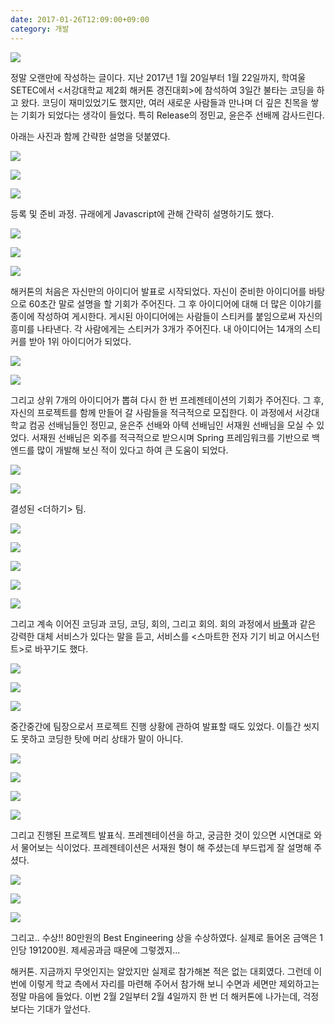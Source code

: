 ```yaml
---
date: 2017-01-26T12:09:00+09:00
category: 개발
---
```


![](http://static.sojin.io/images/서강대학교_제2회_해커톤_경진대회/image_31648571683_o.png)

정말 오랜만에 작성하는 글이다. 지난 2017년 1월 20일부터 1월 22일까지, 학여울 SETEC에서 <서강대학교 제2회 해커톤 경진대회>에 참석하여 3일간 불타는 코딩을 하고 왔다. 코딩이 재미있었기도 했지만, 여러 새로운 사람들과 만나며 더 깊은 친목을 쌓는 기회가 되었다는 생각이 들었다. 특히 Release의 정민교, 윤은주 선배께 감사드린다.

아래는 사진과 함께 간략한 설명을 덧붙였다.

![](http://static.sojin.io/images/서강대학교_제2회_해커톤_경진대회/img_3668_32460508955_o.jpg)

![](http://static.sojin.io/images/서강대학교_제2회_해커톤_경진대회/img_3674_31648577693_o.jpg)

![](http://static.sojin.io/images/서강대학교_제2회_해커톤_경진대회/img_3693_32082234650_o.jpg)

등록 및 준비 과정. 규래에게 Javascript에 관해 간략히 설명하기도 했다.

![](http://static.sojin.io/images/서강대학교_제2회_해커톤_경진대회/img_3753_31648587933_o-1.jpg)

![](http://static.sojin.io/images/서강대학교_제2회_해커톤_경진대회/img_3793_32338886871_o-1.jpg)

![](http://static.sojin.io/images/서강대학교_제2회_해커톤_경진대회/img_3803_32082241700_o.jpg)

해커톤의 처음은 자신만의 아이디어 발표로 시작되었다. 자신이 준비한 아이디어를 바탕으로 60초간 말로 설명을 할 기회가 주어진다. 그 후 아이디어에 대해 더 많은 이야기를 종이에 작성하여 게시한다. 게시된 아이디어에는 사람들이 스티커를 붙임으로써 자신의 흥미를 나타낸다. 각 사람에게는 스티커가 3개가 주어진다. 내 아이디어는 14개의 스티커를 받아 1위 아이디어가 되었다.

![](http://static.sojin.io/images/서강대학교_제2회_해커톤_경진대회/img_3806_32082242560_o.jpg)

![](http://static.sojin.io/images/서강대학교_제2회_해커톤_경진대회/img_3818_32082249850_o.jpg)

그리고 상위 7개의 아이디어가 뽑혀 다시 한 번 프레젠테이션의 기회가 주어진다. 그 후, 자신의 프로젝트를 함께 만들어 갈 사람들을 적극적으로 모집한다. 이 과정에서 서강대학교 컴공 선배님들인 정민교, 윤은주 선배와 아텍 선배님인 서재원 선배님을 모실 수 있었다. 서재원 선배님은 외주를 적극적으로 받으시며 Spring 프레임워크를 기반으로 백엔드를 많이 개발해 보신 적이 있다고 하여 큰 도움이 되었다.

![](http://static.sojin.io/images/서강대학교_제2회_해커톤_경진대회/img_3840_32309072802_o.jpg)

![](http://static.sojin.io/images/서강대학교_제2회_해커톤_경진대회/KakaoTalk_20170125_012128067.jpg)

결성된 <더하기> 팀.

![](http://static.sojin.io/images/서강대학교_제2회_해커톤_경진대회/KakaoTalk_20170125_012424638.jpg)

![](http://static.sojin.io/images/서강대학교_제2회_해커톤_경진대회/KakaoTalk_20170125_011823358.jpg)

![](http://static.sojin.io/images/서강대학교_제2회_해커톤_경진대회/KakaoTalk_20170125_150107546.jpg)

![](http://static.sojin.io/images/서강대학교_제2회_해커톤_경진대회/KakaoTalk_20170125_145452037.jpg)

![](http://static.sojin.io/images/서강대학교_제2회_해커톤_경진대회/KakaoTalk_20170125_145557222.jpg)

그리고 계속 이어진 코딩과 코딩, 코딩, 회의, 그리고 회의. 회의 과정에서 [바풀](https://bapul.net)과 같은 강력한 대체 서비스가 있다는 말을 듣고, 서비스를 <스마트한 전자 기기 비교 어시스턴트>로 바꾸기도 했다.

![](http://static.sojin.io/images/서강대학교_제2회_해커톤_경진대회/KakaoTalk_20170125_150305461.jpg)

![](http://static.sojin.io/images/서강대학교_제2회_해커톤_경진대회/KakaoTalk_20170125_150233497.jpg)

![](http://static.sojin.io/images/서강대학교_제2회_해커톤_경진대회/2017-01-21-211641_32082213130_o.jpg)

중간중간에 팀장으로서 프로젝트 진행 상황에 관하여 발표할 때도 있었다. 이틀간 씻지도 못하고 코딩한 탓에 머리 상태가 말이 아니다.

![](http://static.sojin.io/images/서강대학교_제2회_해커톤_경진대회/2017-01-22-133917_32082227760_o.jpg)

![](http://static.sojin.io/images/서강대학교_제2회_해커톤_경진대회/2017-01-22-152504_31648566113_o.jpg)

![](http://static.sojin.io/images/서강대학교_제2회_해커톤_경진대회/img_3932_32082272270_o.jpg)

![](http://static.sojin.io/images/서강대학교_제2회_해커톤_경진대회/2017-01-22-153410_31648569673_o.jpg)

그리고 진행된 프로젝트 발표식. 프레젠테이션을 하고, 궁금한 것이 있으면 시연대로 와서 물어보는 식이었다. 프레젠테이션은 서재원 형이 해 주셨는데 부드럽게 잘 설명해 주셨다.

![](http://static.sojin.io/images/서강대학교_제2회_해커톤_경진대회/img_4241_32309105792_o.jpg)

![](http://static.sojin.io/images/서강대학교_제2회_해커톤_경진대회/KakaoTalk_20170124_170424371.jpg)

![](http://static.sojin.io/images/서강대학교_제2회_해커톤_경진대회/KakaoTalk_20170124_170306631.jpg)

그리고.. 수상!! 80만원의 Best Engineering 상을 수상하였다. 실제로 들어온 금액은 1인당 191200원. 제세공과금 때문에 그렇겠지...

해커톤. 지금까지 무엇인지는 알았지만 실제로 참가해본 적은 없는 대회였다. 그런데 이번에 이렇게 학교 측에서 자리를 마련해 주어서 참가해 보니 수면과 세면만 제외하고는 정말 마음에 들었다. 이번 2월 2일부터 2월 4일까지 한 번 더 해커톤에 나가는데, 걱정보다는 기대가 앞선다.
